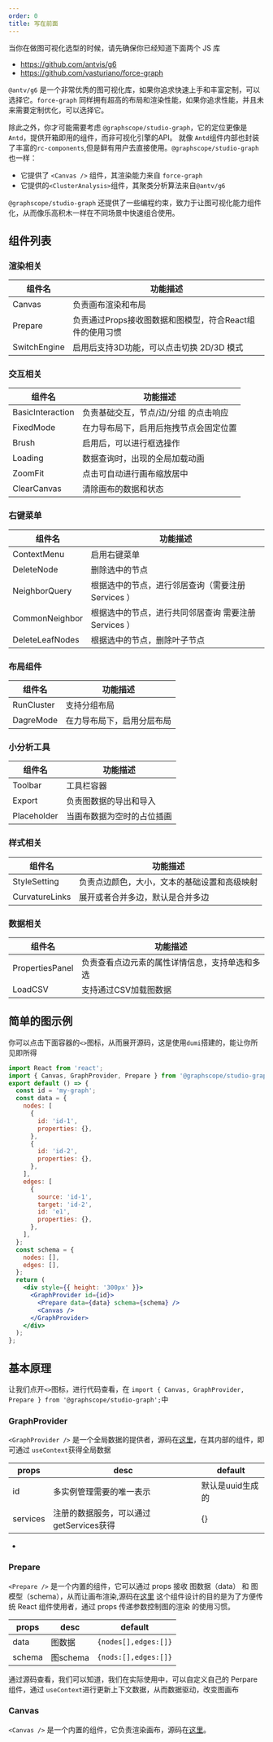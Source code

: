 ```yaml
---
order: 0
title: 写在前面
---
```


当你在做图可视化选型的时候，请先确保你已经知道下面两个 JS 库

- https://github.com/antvis/g6
- https://github.com/vasturiano/force-graph

`@antv/g6` 是一个非常优秀的图可视化库，如果你追求快速上手和丰富定制，可以选择它。`force-graph` 同样拥有超高的布局和渲染性能，如果你追求性能，并且未来需要定制优化，可以选择它。

除此之外，你才可能需要考虑 `@graphscope/studio-graph`，它的定位更像是`Antd`，提供开箱即用的组件，而非可视化引擎的API。
就像 `Antd`组件内部也封装了丰富的`rc-components`,但是鲜有用户去直接使用。`@graphscope/studio-graph`也一样：

- 它提供了 `<Canvas />` 组件，其渲染能力来自 `force-graph`
- 它提供的`<ClusterAnalysis>`组件，其聚类分析算法来自`@antv/g6`

`@graphscope/studio-graph` 还提供了一些编程约束，致力于让图可视化能力组件化，从而像乐高积木一样在不同场景中快速组合使用。

## 组件列表

### 渲染相关

| 组件名       | 功能描述                                                 |
| ------------ | -------------------------------------------------------- |
| Canvas       | 负责画布渲染和布局                                       |
| Prepare      | 负责通过Props接收图数据和图模型，符合React组件的使用习惯 |
| SwitchEngine | 启用后支持3D功能，可以点击切换 2D/3D 模式                |

### 交互相关

| 组件名           | 功能描述                               |
| ---------------- | -------------------------------------- |
| BasicInteraction | 负责基础交互，节点/边/分组 的点击响应  |
| FixedMode        | 在力导布局下，启用后拖拽节点会固定位置 |
| Brush            | 启用后，可以进行框选操作               |
| Loading          | 数据查询时，出现的全局加载动画         |
| ZoomFit          | 点击可自动进行画布缩放居中             |
| ClearCanvas      | 清除画布的数据和状态                   |

### 右键菜单

| 组件名          | 功能描述                                              |
| --------------- | ----------------------------------------------------- |
| ContextMenu     | 启用右键菜单                                          |
| DeleteNode      | 删除选中的节点                                        |
| NeighborQuery   | 根据选中的节点，进行邻居查询（需要注册 Services ）    |
| CommonNeighbor  | 根据选中的节点，进行共同邻居查询 需要注册 Services ） |
| DeleteLeafNodes | 根据选中的节点，删除叶子节点                          |

### 布局组件

| 组件名     | 功能描述                   |
| ---------- | -------------------------- |
| RunCluster | 支持分组布局               |
| DagreMode  | 在力导布局下，启用分层布局 |

### 小分析工具

| 组件名      | 功能描述                   |
| ----------- | -------------------------- |
| Toolbar     | 工具栏容器                 |
| Export      | 负责图数据的导出和导入     |
| Placeholder | 当画布数据为空时的占位插画 |

### 样式相关

| 组件名         | 功能描述                                     |
| -------------- | -------------------------------------------- |
| StyleSetting   | 负责点边颜色，大小，文本的基础设置和高级映射 |
| CurvatureLinks | 展开或者合并多边，默认是合并多边             |

### 数据相关

| 组件名          | 功能描述                                       |
| --------------- | ---------------------------------------------- |
| PropertiesPanel | 负责查看点边元素的属性详情信息，支持单选和多选 |
| LoadCSV         | 支持通过CSV加载图数据                          |

## 简单的图示例

你可以点击下面容器的`<>`图标，从而展开源码，这是使用`dumi`搭建的，能让你所见即所得

```jsx
import React from 'react';
import { Canvas, GraphProvider, Prepare } from '@graphscope/studio-graph';
export default () => {
  const id = 'my-graph';
  const data = {
    nodes: [
      {
        id: 'id-1',
        properties: {},
      },
      {
        id: 'id-2',
        properties: {},
      },
    ],
    edges: [
      {
        source: 'id-1',
        target: 'id-2',
        id: 'e1',
        properties: {},
      },
    ],
  };
  const schema = {
    nodes: [],
    edges: [],
  };
  return (
    <div style={{ height: '300px' }}>
      <GraphProvider id={id}>
        <Prepare data={data} schema={schema} />
        <Canvas />
      </GraphProvider>
    </div>
  );
};
```

## 基本原理

让我们点开`<>`图标，进行代码查看，在 `import { Canvas, GraphProvider, Prepare } from '@graphscope/studio-graph';`中

### GraphProvider

`<GraphProvider />` 是一个全局数据的提供者，源码在[这里](https://github.com/GraphScope/portal/blob/main/packages/studio-graph/src/hooks/useContext.tsx#L101)，在其内部的组件，即可通过 `useContext`获得全局数据

| props    | desc                                    | default          |
| -------- | --------------------------------------- | ---------------- |
| id       | 多实例管理需要的唯一表示                | 默认是uuid生成的 |
| services | 注册的数据服务，可以通过getServices获得 | {}               |

-

### Prepare

`<Prepare />` 是一个内置的组件，它可以通过 props 接收 图数据（data） 和 图模型（schema），从而让画布渲染,源码在[这里](https://github.com/GraphScope/portal/blob/main/packages/studio-graph/src/components/Prepare/index.tsx) 这个组件设计的目的是为了方便传统 React 组件使用者，通过 props 传递参数控制图的渲染 的使用习惯。

| props  | desc     | default              |
| ------ | -------- | -------------------- |
| data   | 图数据   | `{nodes[],edges:[]}` |
| schema | 图schema | `{nods:[],edges:[]}` |

通过源码查看，我们可以知道，我们在实际使用中，可以自定义自己的 Perpare 组件，通过 `useContext`进行更新上下文数据，从而数据驱动，改变图画布

### Canvas

`<Canvas />` 是一个内置的组件，它负责渲染画布，源码在[这里](https://github.com/GraphScope/portal/blob/main/packages/studio-graph/src/components/Canvas/index.tsx)。

